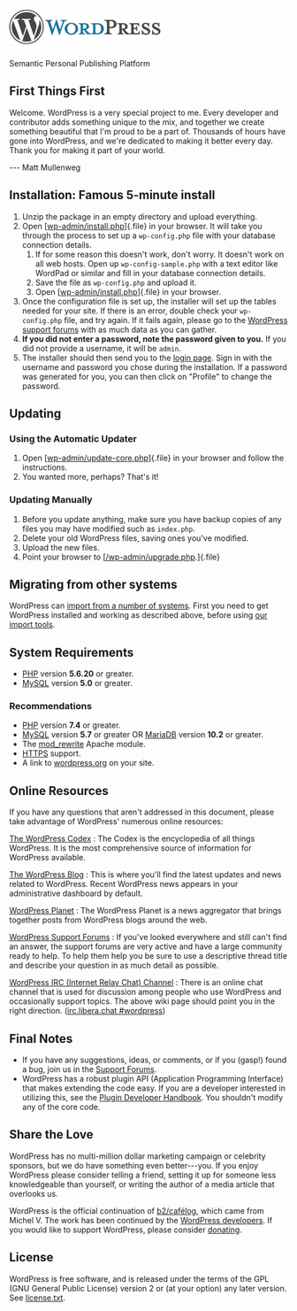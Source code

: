 [![WordPress](wp-admin/images/wordpress-logo.png)](https://wordpress.org/) 
==========================================================================

Semantic Personal Publishing Platform

First Things First
------------------

Welcome. WordPress is a very special project to me. Every developer and
contributor adds something unique to the mix, and together we create
something beautiful that I'm proud to be a part of. Thousands of hours
have gone into WordPress, and we're dedicated to making it better every
day. Thank you for making it part of your world.

--- Matt Mullenweg

Installation: Famous 5-minute install
-------------------------------------

1.  Unzip the package in an empty directory and upload everything.
2.  Open [[wp-admin/install.php](wp-admin/install.php)]{.file} in your
    browser. It will take you through the process to set up a
    `wp-config.php` file with your database connection details.
    1.  If for some reason this doesn't work, don't worry. It doesn't
        work on all web hosts. Open up `wp-config-sample.php` with a
        text editor like WordPad or similar and fill in your database
        connection details.
    2.  Save the file as `wp-config.php` and upload it.
    3.  Open [[wp-admin/install.php](wp-admin/install.php)]{.file} in
        your browser.
3.  Once the configuration file is set up, the installer will set up the
    tables needed for your site. If there is an error, double check your
    `wp-config.php` file, and try again. If it fails again, please go to
    the [WordPress support
    forums](https://wordpress.org/support/forums/) with as much data as
    you can gather.
4.  **If you did not enter a password, note the password given to you.**
    If you did not provide a username, it will be `admin`.
5.  The installer should then send you to the [login
    page](wp-login.php). Sign in with the username and password you
    chose during the installation. If a password was generated for you,
    you can then click on "Profile" to change the password.

Updating
--------

### Using the Automatic Updater

1.  Open [[wp-admin/update-core.php](wp-admin/update-core.php)]{.file}
    in your browser and follow the instructions.
2.  You wanted more, perhaps? That's it!

### Updating Manually

1.  Before you update anything, make sure you have backup copies of any
    files you may have modified such as `index.php`.
2.  Delete your old WordPress files, saving ones you've modified.
3.  Upload the new files.
4.  Point your browser to
    [[/wp-admin/upgrade.php](wp-admin/upgrade.php).]{.file}

Migrating from other systems
----------------------------

WordPress can [import from a number of
systems](https://wordpress.org/support/article/importing-content/).
First you need to get WordPress installed and working as described
above, before using [our import tools](wp-admin/import.php).

System Requirements
-------------------

-   [PHP](https://secure.php.net/) version **5.6.20** or greater.
-   [MySQL](https://www.mysql.com/) version **5.0** or greater.

### Recommendations

-   [PHP](https://secure.php.net/) version **7.4** or greater.
-   [MySQL](https://www.mysql.com/) version **5.7** or greater OR
    [MariaDB](https://mariadb.org/) version **10.2** or greater.
-   The
    [mod\_rewrite](https://httpd.apache.org/docs/2.2/mod/mod_rewrite.html)
    Apache module.
-   [HTTPS](https://wordpress.org/news/2016/12/moving-toward-ssl/)
    support.
-   A link to [wordpress.org](https://wordpress.org/) on your site.

Online Resources
----------------

If you have any questions that aren't addressed in this document, please
take advantage of WordPress' numerous online resources:

[The WordPress Codex](https://codex.wordpress.org/)
:   The Codex is the encyclopedia of all things WordPress. It is the
    most comprehensive source of information for WordPress available.

[The WordPress Blog](https://wordpress.org/news/)
:   This is where you'll find the latest updates and news related to
    WordPress. Recent WordPress news appears in your administrative
    dashboard by default.

[WordPress Planet](https://planet.wordpress.org/)
:   The WordPress Planet is a news aggregator that brings together posts
    from WordPress blogs around the web.

[WordPress Support Forums](https://wordpress.org/support/forums/)
:   If you've looked everywhere and still can't find an answer, the
    support forums are very active and have a large community ready to
    help. To help them help you be sure to use a descriptive thread
    title and describe your question in as much detail as possible.

[WordPress IRC (Internet Relay Chat) Channel](https://make.wordpress.org/support/handbook/appendix/other-support-locations/introduction-to-irc/)
:   There is an online chat channel that is used for discussion among
    people who use WordPress and occasionally support topics. The above
    wiki page should point you in the right direction. ([irc.libera.chat
    \#wordpress](https://web.libera.chat/#wordpress))

Final Notes
-----------

-   If you have any suggestions, ideas, or comments, or if you (gasp!)
    found a bug, join us in the [Support
    Forums](https://wordpress.org/support/forums/).
-   WordPress has a robust plugin API (Application Programming
    Interface) that makes extending the code easy. If you are a
    developer interested in utilizing this, see the [Plugin Developer
    Handbook](https://developer.wordpress.org/plugins/). You shouldn't
    modify any of the core code.

Share the Love
--------------

WordPress has no multi-million dollar marketing campaign or celebrity
sponsors, but we do have something even better---you. If you enjoy
WordPress please consider telling a friend, setting it up for someone
less knowledgeable than yourself, or writing the author of a media
article that overlooks us.

WordPress is the official continuation of
[b2/cafélog](http://cafelog.com/), which came from Michel V. The work
has been continued by the [WordPress
developers](https://wordpress.org/about/). If you would like to support
WordPress, please consider [donating](https://wordpress.org/donate/).

License
-------

WordPress is free software, and is released under the terms of the GPL
(GNU General Public License) version 2 or (at your option) any later
version. See [license.txt](license.txt).
